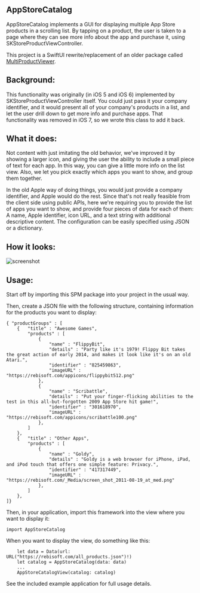 AppStoreCatalog
----

AppStoreCatalog implements a GUI for displaying multiple App Store products in a scrolling list.
By tapping on a product, the user is taken to a page where they can see more info about the app and
purchase it, using SKStoreProductViewController.

This project is a SwiftUI rewrite/replacement of an older package called [MultiProductViewer](https://github.com/jnutting/MultiProductViewer).

Background:
-----

This functionality was originally (in iOS 5 and iOS 6) implemented by SKStoreProductViewController
itself. You could just pass it your company identifier, and it would present all of your company's
products in a list, and let the user drill down to get more info and purchase apps. That functionality
was removed in iOS 7, so we wrote this class to add it back.

What it does:
-----

Not content with just imitating the old behavior, we've improved it by showing a larger icon, and
giving the user the ability to include a small piece of text for each app. In this way, you can
give a little more info on the list view. Also, we let you pick exactly which apps you want to show,
and group them together.

In the old Apple way of doing things, you would just provide a company identifier, and Apple would
do the rest. Since that's not really feasible from the client side using public APIs, here we're
requiring you to provide the list of apps you want to show, and provide four pieces of data for each
of them: A name, Apple identifier, icon URL, and a text string with additional descriptive content.
The configuration can be easily specified using JSON or a dictionary.

How it looks:
-----

![screenshot](https://raw.github.com/thoughtbot/MultiProductViewer/screens/screens/0_0_1.png)

Usage:
-----

Start off by importing this SPM package into your project in the usual way.

Then, create a JSON file with the following structure, containing information for the products you want to display:

```
{ "productGroups" : [
    {   "title" : "Awesome Games",
        "products" : [
            {
                "name" : "FlippyBit",
                "details" : "Party like it's 1979! Flippy Bit takes the great action of early 2014, and makes it look like it's on an old Atari.",
                "identifier" : "825459863",
                "imageURL" : "https://rebisoft.com/appicons/flippybit512.png"
            },
            {
                "name" : "Scribattle",
                "details" : "Put your finger-flicking abilities to the test in this all-but-forgotten 2009 App Store hit game!",
                "identifier" : "301618970",
                "imageURL" : "https://rebisoft.com/appicons/scribattle100.png"
            },
        ]
    },
    {   "title" : "Other Apps",
        "products" : [
            {
                "name" : "Goldy",
                "details" : "Goldy is a web browser for iPhone, iPad, and iPod touch that offers one simple feature: Privacy.",
                "identifier" : "417317449",
                "imageURL" : "https://rebisoft.com/_Media/screen_shot_2011-08-19_at_med.png"
            },
        ]
    },
]}
```

Then, in your application, import this framework into the view where you want to display it:

```
import AppStoreCatalog
```

When you want to display the view, do something like this:
```
    let data = Data(url: URL("https://rebisoft.com/all_products.json")!)
    let catalog = AppStoreCatalog(data: data)
    ...
    AppStoreCatalogView(catalog: catalog)
```

See the included example application for full usage details.
